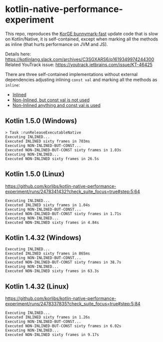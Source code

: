# kotlin-native-performance-experiment

This repo, reproduces the [KorGE bunnymark-fast](https://github.com/korlibs/korge-next/blob/046c9b407f4b8e134d266bd7fcf0773a0a020c4f/samples/bunnymark-fast/src/commonMain/kotlin/main.kt) update code that is slow on Kotlin/Native, it is self-contained, except when marking all the methods as inline (that hurts performance on JVM and JS).

Details here: <https://kotlinlang.slack.com/archives/C3SGXARS6/p1619349974244300>
Related YouTrack issue: https://youtrack.jetbrains.com/issue/KT-46425

There are three self-contained implementations without external dependencies adjusting inlining `const val` and marking all the methods as `inline`:

* [Inlined](https://github.com/korlibs/kotlin-native-performance-experiment/blob/master/src/nativeMain/kotlin/inlined/code.kt)
* [Non-Inlined, but const val is not used](https://github.com/korlibs/kotlin-native-performance-experiment/blob/master/src/nativeMain/kotlin/noninlinedbutconst/code.kt)
* [Non-Inlined anything and const val is used](https://github.com/korlibs/kotlin-native-performance-experiment/blob/master/src/nativeMain/kotlin/noninlined/code.kt)

## Kotlin 1.5.0 (Windows)

```
> Task :runReleaseExecutableNative
Executing INLINED...
Executed INLINED sixty frames in 703ms
Executing NON-INLINED-BUT-CONST...
Executed NON-INLINED-BUT-CONST sixty frames in 1.03s
Executing NON-INLINED...
Executed NON-INLINED sixty frames in 26.5s
```

## Kotlin 1.5.0 (Linux)

<https://github.com/korlibs/kotlin-native-performance-experiment/runs/2478341432?check_suite_focus=true#step:5:64>

```
Executing INLINED...
Executed INLINED sixty frames in 1.04s
Executing NON-INLINED-BUT-CONST...
Executed NON-INLINED-BUT-CONST sixty frames in 1.71s
Executing NON-INLINED...
Executed NON-INLINED sixty frames in 4.84s
```

## Kotlin 1.4.32 (Windows)

```
Executing INLINED...
Executed INLINED sixty frames in 865ms
Executing NON-INLINED-BUT-CONST...
Executed NON-INLINED-BUT-CONST sixty frames in 38.7s
Executing NON-INLINED...
Executed NON-INLINED sixty frames in 63.3s
```

## Kotlin 1.4.32 (Linux)

<https://github.com/korlibs/kotlin-native-performance-experiment/runs/2478337835?check_suite_focus=true#step:5:84>

```
Executing INLINED...
Executed INLINED sixty frames in 1.26s
Executing NON-INLINED-BUT-CONST...
Executed NON-INLINED-BUT-CONST sixty frames in 6.02s
Executing NON-INLINED...
Executed NON-INLINED sixty frames in 9.17s
```
